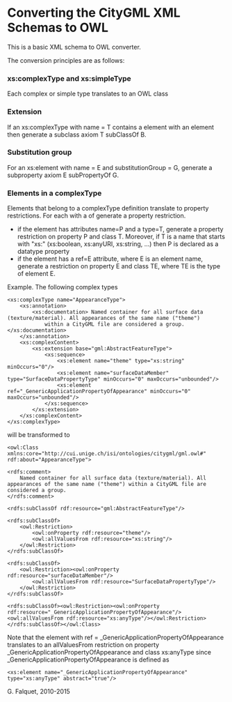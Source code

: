 Converting the CityGML XML Schemas to OWL
=========================================

This is a basic XML schema to OWL converter.

The conversion principles are as follows:


### xs:complexType and xs:simpleType
Each complex or simple type translates to an OWL class

### Extension
If an xs:complexType with name = T contains a <complexContent> element with an <extension base = B> element then generate a subclass axiom  T subClassOf B.

### Substitution group
For an xs:element with name = E and substitutionGroup = G, generate a subproperty  axiom E subPropertyOf G.

### Elements in a complexType
Elements that belong to a complexType definition translate to property restrictions. For each <complexContent> with a <sequence> of <element> generate a property restriction. 
  - if the element has attributes name=P and a type=T, generate a property   restriction on property P and class T. Moreover, if T is a name that starts with "xs:" (xs:boolean, xs:anyURI, xs:string, ...) then P is declared as a datatype property
  - if the element has a ref=E attribute, where E is an element name, generate a restriction on property E and class TE, where TE is the type of element E.

Example. The following complex types

    <xs:complexType name="AppearanceType">
        <xs:annotation>
            <xs:documentation> Named container for all surface data (texture/material). All appearances of the same name ("theme")
                within a CityGML file are considered a group. </xs:documentation>
        </xs:annotation>
        <xs:complexContent>
            <xs:extension base="gml:AbstractFeatureType">
                <xs:sequence>
                    <xs:element name="theme" type="xs:string" minOccurs="0"/>
                    <xs:element name="surfaceDataMember" type="SurfaceDataPropertyType" minOccurs="0" maxOccurs="unbounded"/>
                    <xs:element ref="_GenericApplicationPropertyOfAppearance" minOccurs="0" maxOccurs="unbounded"/>
                </xs:sequence>
            </xs:extension>
        </xs:complexContent>
    </xs:complexType>

will be transformed to

    <owl:Class xmlns:core="http://cui.unige.ch/isi/ontologies/citygml/gml.owl#" rdf:about="AppearanceType">

    <rdfs:comment> 
        Named container for all surface data (texture/material). All appearances of the same name ("theme") within a CityGML file are considered a group. 
    </rdfs:comment>

    <rdfs:subClassOf rdf:resource="gml:AbstractFeatureType"/>
    
    <rdfs:subClassOf>
        <owl:Restriction>
            <owl:onProperty rdf:resource="theme"/>
            <owl:allValuesFrom rdf:resource="xs:string"/> 
        </owl:Restriction>
    </rdfs:subClassOf>
    
    <rdfs:subClassOf>
        <owl:Restriction><owl:onProperty rdf:resource="surfaceDataMember"/> 
            <owl:allValuesFrom rdf:resource="SurfaceDataPropertyType"/>
        </owl:Restriction>
    </rdfs:subClassOf>
      
    <rdfs:subClassOf><owl:Restriction><owl:onProperty rdf:resource="_GenericApplicationPropertyOfAppearance"/><owl:allValuesFrom rdf:resource="xs:anyType"/></owl:Restriction></rdfs:subClassOf></owl:Class>

Note that the element with ref =  _GenericApplicationPropertyOfAppearance translates to an allValuesFrom restriction on property _GenericApplicationPropertyOfAppearance and class xs:anyType since _GenericApplicationPropertyOfAppearance is defined as

    <xs:element name="_GenericApplicationPropertyOfAppearance" type="xs:anyType" abstract="true"/>
    

G. Falquet, 2010-2015
